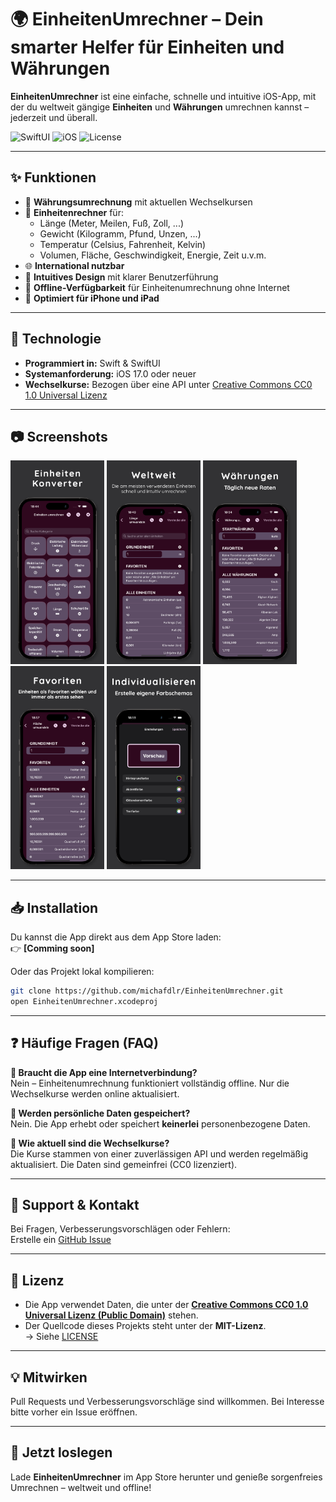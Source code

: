 # 🌍 EinheitenUmrechner – Dein smarter Helfer für Einheiten und Währungen

**EinheitenUmrechner** ist eine einfache, schnelle und intuitive iOS-App, mit der du weltweit gängige **Einheiten** und **Währungen** umrechnen kannst – jederzeit und überall.

![SwiftUI](https://img.shields.io/badge/SwiftUI-Compatible-blue?logo=swift)
![iOS](https://img.shields.io/badge/iOS-17%2B-lightgrey?logo=apple)
![License](https://img.shields.io/badge/Lizenz-CC0_1.0_Public_Domain-brightgreen)

---

## ✨ Funktionen

- 💱 **Währungsumrechnung** mit aktuellen Wechselkursen
- 📐 **Einheitenrechner** für:
  - Länge (Meter, Meilen, Fuß, Zoll, ...)
  - Gewicht (Kilogramm, Pfund, Unzen, ...)
  - Temperatur (Celsius, Fahrenheit, Kelvin)
  - Volumen, Fläche, Geschwindigkeit, Energie, Zeit u.v.m.
- 🌐 **International nutzbar**
- 🧠 **Intuitives Design** mit klarer Benutzerführung
- 📶 **Offline-Verfügbarkeit** für Einheitenumrechnung ohne Internet
- 📲 **Optimiert für iPhone und iPad**

---

## 🔧 Technologie

- **Programmiert in:** Swift & SwiftUI
- **Systemanforderung:** iOS 17.0 oder neuer
- **Wechselkurse:** Bezogen über eine API unter [Creative Commons CC0 1.0 Universal Lizenz](https://creativecommons.org/publicdomain/zero/1.0/)

---

## 📷 Screenshots

<p float="left">
  <img src="Assets/01.png" width="150" />
  <img src="Assets/02.png" width="150" />
  <img src="Assets/03.png" width="150" />
  <img src="Assets/04.png" width="150" />
  <img src="Assets/05.png" width="150" />
</p>

---

## 📥 Installation

Du kannst die App direkt aus dem App Store laden:  
👉 **[Comming soon]**

Oder das Projekt lokal kompilieren:

```bash
git clone https://github.com/michafdlr/EinheitenUmrechner.git
open EinheitenUmrechner.xcodeproj
```
---

## ❓ Häufige Fragen (FAQ)

**🔌 Braucht die App eine Internetverbindung?**  
Nein – Einheitenumrechnung funktioniert vollständig offline. Nur die Wechselkurse werden online aktualisiert.

**🔐 Werden persönliche Daten gespeichert?**  
Nein. Die App erhebt oder speichert **keinerlei** personenbezogene Daten.

**🔄 Wie aktuell sind die Wechselkurse?**  
Die Kurse stammen von einer zuverlässigen API und werden regelmäßig aktualisiert. Die Daten sind gemeinfrei (CC0 lizenziert).

---

## 🛟 Support & Kontakt

Bei Fragen, Verbesserungsvorschlägen oder Fehlern:  
Erstelle ein [GitHub Issue](https://github.com/michafdlr/EinheitenUmrechner/issues)

---

## 📄 Lizenz

- Die App verwendet Daten, die unter der **[Creative Commons CC0 1.0 Universal Lizenz (Public Domain)](https://creativecommons.org/publicdomain/zero/1.0/)** stehen.
- Der Quellcode dieses Projekts steht unter der **MIT-Lizenz**.  
  → Siehe [LICENSE](./LICENSE)

---

## 💡 Mitwirken

Pull Requests und Verbesserungsvorschläge sind willkommen. Bei Interesse bitte vorher ein Issue eröffnen.

---

## 🚀 Jetzt loslegen

Lade **EinheitenUmrechner** im App Store herunter und genieße sorgenfreies Umrechnen – weltweit und offline!
